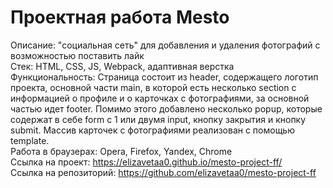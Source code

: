 # Проектная работа Mesto

Описание: "социальная сеть" для добавления и удаления фотографий с возможностью поставить лайк  
Стек: HTML, CSS, JS, Webpack, адаптивная верстка  
Функциональность: Страница состоит из header, содержащего логотип проекта, основной части main, в которой есть несколько section с информацией о профиле и о карточках с фотографиями, за основной частью идет footer. Помимо этого добавлено несколько popup, которые содержат в себе form с 1 или двумя input, кнопку закрытия и кнопку submit. Массив карточек с фотографиями реализован с помощью template.  
Работа в браузерах: Opera, Firefox, Yandex, Chrome  
Ссылка на проект: https://elizavetaa0.github.io/mesto-project-ff/  
Ссылка на репозиторий: https://github.com/elizavetaa0/mesto-project-ff  
